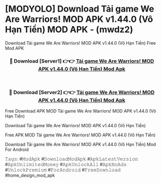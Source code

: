 # [MODYOLO] Download Tải game We Are Warriors! MOD APK v1.44.0 (Vô Hạn Tiền) MOD APK - (mwdz2)
Download Tải game We Are Warriors! MOD APK v1.44.0 (Vô Hạn Tiền) Free Mod APK

<div align="center">
<h3>🔴 Download [Server1] 👉👉 <a href="https://apk-comot.site?title=Tải_game_We_Are_Warriors!_MOD_APK_v1.44.0_(Vô_Hạn_Tiền)">Tải game We Are Warriors! MOD APK v1.44.0 (Vô Hạn Tiền) Mod Apk</a></h3><br>

<h3>🔴 Download [Server2] 👉👉 <a href="https://apk-comot.site?title=Tải_game_We_Are_Warriors!_MOD_APK_v1.44.0_(Vô_Hạn_Tiền)">Tải game We Are Warriors! MOD APK v1.44.0 (Vô Hạn Tiền) Mod Apk</a></h3>
</div>


Free Download APK MOD Tải game We Are Warriors! MOD APK v1.44.0 (Vô Hạn Tiền)

Download Tải game We Are Warriors! MOD APK v1.44.0 (Vô Hạn Tiền) 

Free APK MOD Tải game We Are Warriors! MOD APK v1.44.0 (Vô Hạn Tiền) 

Download Tải game We Are Warriors! MOD APK v1.44.0 (Vô Hạn Tiền) Mod For Android

𝚃𝚊𝚐𝚜: #𝙼𝚘𝚍𝙰𝚙𝚔 #𝙳𝚘𝚠𝚗𝚕𝚘𝚊𝚍𝙼𝚘𝚍𝙰𝚙𝚔 #𝙰𝚙𝚔𝙻𝚊𝚝𝚎𝚜𝚝𝚅𝚎𝚛𝚜𝚒𝚘𝚗 #𝙰𝚙𝚔𝚄𝚗𝚕𝚒𝚖𝚒𝚝𝚎𝚍𝙼𝚘𝚗𝚎𝚢 #𝙰𝚙𝚔𝚄𝚗𝚕𝚘𝚌𝚔𝙰𝚕𝚕 #𝙰𝚙𝚔𝙽𝚘𝙰𝚍𝚜 #𝚄𝚗𝚕𝚘𝚌𝚔𝙿𝚛𝚎𝚖𝚒𝚞𝚖 #𝙵𝚘𝚛𝙰𝚗𝚍𝚛𝚘𝚒𝚍 #𝙵𝚛𝚎𝚎𝙳𝚘𝚠𝚗𝚕𝚘𝚊𝚍 #home_design_mod_apk
